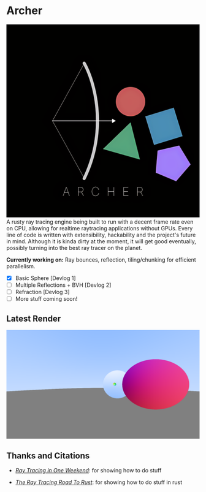 # Archer

![Archer Logo](ArcherLogo.png)
A rusty ray tracing engine being built to run with a decent frame rate even on CPU, allowing for realtime raytracing applications without GPUs.
Every line of code is written with extensibility, hackability and the project's future in mind. Although it is kinda dirty at the moment, it will
get good eventually, possibly turning into the best ray tracer on the planet.

__Currently working on:__ Ray bounces, reflection, tiling/chunking for efficient parallelism.

- [x] Basic Sphere [Devlog 1]
- [ ] Multiple Reflections + BVH [Devlog 2]
- [ ] Refraction [Devlog 3]
- [ ] More stuff coming soon!

## Latest Render

![Latest render](./archer/output.png)

## Thanks and Citations

- [_Ray Tracing in One Weekend_](https://raytracing.github.io/books/RayTracingInOneWeekend.html): for showing how to do stuff

- [_The Ray Tracing Road To Rust_](https://the-ray-tracing-road-to-rust.vercel.app/): for showing how to do stuff in rust
